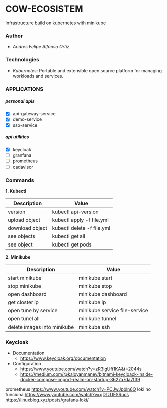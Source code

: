# COW-ECOSISTEM

Infrastructure build on kubernetes with minikube

### Author
  - *Andres Felipe Alfonso Ortiz*

### Technologies
  - *Kubernetes*: Portable and extensible open source platform for managing workloads and services.

### APPLICATIONS

##### personal apis
- [x] api-gateway-service
- [x] demo-service
- [x] sso-service

##### api utilities
- [x] keycloak
- [ ] granfana
- [ ] prometheus
- [ ] cadavisor

### Commands
__1. Kubectl__

| Description     | Value                      |
|-----------------|----------------------------|
| version         | kubectl api-version        |
| upload object   | kubectl apply -f file.yml  |
| download object | kubectl delete -f file.yml |
| see objects     | kubectl get all            |
| see object      | kubectl get pods           |

__2. Minikube__

| Description                 | Value                         |
|-----------------------------|-------------------------------|
| start minikube              | minikube start                |
| stop minikube               | minikube stop                 |
| open dashboard              | minikube dashboard            |
| get closter ip              | minikube ip                   |
| open tune by service        | minikube service file-service |
| open tunel all              | minikube tunnel               |
| delete images into minikube | minikube ssh                  |


### Keycloak
  - Documentation
    - https://www.keycloak.org/documentation
  - Configuration
    - https://www.youtube.com/watch?v=zR3igUft1KA&t=2044s
    - https://medium.com/@kaloyanmanev/bitnami-keycloack-inside-docker-compose-import-realm-on-startup-3627a7da7f39


prometheus
https://www.youtube.com/watch?v=PCJwJpbln6Q
loki no funciona
https://www.youtube.com/watch?v=gD1zUESRucs
https://linuxblog.xyz/posts/grafana-loki/